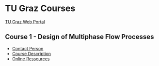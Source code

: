 TU Graz Courses
=================

[TU Graz Web Portal](https://online.tugraz.at)

Course 1 - Design of Multiphase Flow Processes
-------------------------------
* [Contact Person](https://online.tugraz.at/tug_online/visitenkarte.show_vcard?pPersonenId=548DBD9C339980EC&pPersonenGruppe=3)
* [Course Description](https://online.tugraz.at/tug_online/lv.detail?cperson_nr=56876&clvnr=192036)
* [Online Ressources](http://tugtc.tugraz.at/wbtmaster/courseMain.htm?669266)
